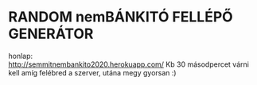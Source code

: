 # RANDOM nemBÁNKITÓ FELLÉPŐ GENERÁTOR 

honlap:  
http://semmitnembankito2020.herokuapp.com/
Kb 30 másodpercet várni kell amíg felébred a szerver, utána megy gyorsan :)